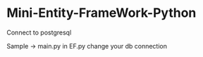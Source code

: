 Mini-Entity-FrameWork-Python
============================
Connect to postgresql

Sample -> main.py
in EF.py change your db connection


